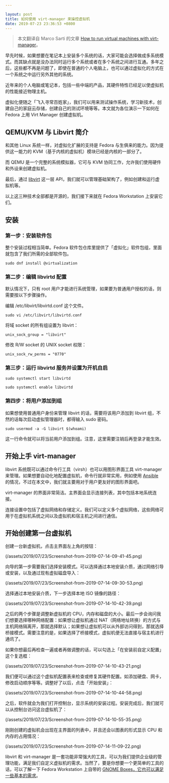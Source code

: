 ```yaml
---

layout: post
title: 如何使用 virt-manager 来操控虚拟机
date: 2019-07-23 23:36:53 +0800
---
```


> 本文翻译自 Marco Sarti 的文章 [How to run virtual machines with virt-manager](https://fedoramagazine.org/full-virtualization-system-on-fedora-workstation-30/)。

早先时候，如果想要在笔记本上安装多个系统的话，大家可能会选择做成多系统模式。而其缺点就是没办法同时运行多个系统或者在多个系统之间进行互通。多年之后，这些都不再是问题了，即使在普通的个人电脑上，也可以通过虚拟化的方式在一个系统之中运行另外其他的系统。

近年来的个人电脑或笔记本，包括一些中端的产品，其硬件特性已经足以使虚拟机的性能接近物理主机。

虚拟化便随之「飞入寻常百姓家」，我们可以用来测试操作系统，学习新技术，创建自己的家庭云存储，创建自己的测试环境等等。本文就为各位演示一下如何在 Fedora 上用 Virt Manager 创建虚拟机。

## QEMU/KVM 与 Libvirt 简介

和其他 Linux 系统一样，对虚拟化扩展的支持是 Fedora 与生俱来的能力。因为提供这一能力的 KVM（基于内核的虚拟机）模块已经是内核的一部分了。

而 QEMU 是一个完整的系统模拟器，它可与 KVM 协同工作，允许我们使用硬件和外设来创建虚拟机。

最后，通过 [libvirt](https://libvirt.org/) 这一层 API，我们就可以管理基础架构了，例如创建和运行虚拟机等。

以上这三种技术全部都是开源的，我们接下来就在 Fedora Workstation 上安装它们。

## 安装

### 第一步：安装软件包

整个安装过程相当简单。Fedora 软件包仓库里提供了「虚拟化」软件包组，里面就包含了我们所需的全部软件包。

```
sudo dnf install @virtualization
```

### 第二步：编辑 libvirtd 配置

默认情况下，只有 root 用户才能进行系统管理，如果要为普通用户授权的话，则需要按以下步骤操作。

编辑 /etc/libvirt/libvirtd.conf 这个文件。

```
sudo vi /etc/libvirt/libvirtd.conf
```

将域 socket 的所有组设置为 libvirt：

```
unix_sock_group = "libvirt"
```

修改 R/W socket 的 UNIX socket 权限：

```
unix_sock_rw_perms = "0770"
```

### 第三步：运行 libvirtd 服务并设置为开机自启

```
sudo systemctl start libvirtd

sudo systemctl enable libvirtd
```

### 第四步：将用户添加到组

如果想使用普通用户身份来管理 libvirt 的话，需要将该用户添加到 libvirt 组，不然的话每次启动虚拟管理器时，都得输入 sudo 密码。

```
sudo usermod -a -G libvirt $(whoami)
```

这一行命令就可以将当前用户添加到组。注意，这里需要注销后再登录才能生效。

## 开始上手 virt-manager

libvirt 系统既可以通过命令行工具（virsh）也可以用图形界面工具 virt-manager 来管理。如果想要自动化地配置虚拟机，命令行就非常实用，例如使用 [Ansible](https://fedoramagazine.org/get-the-latest-ansible-2-8-in-fedora/) 的情况，不过在本文中，我们就主要用对于用户更友好的图形界面吧。

virt-manager 的界面非常简洁。主界面会显示连接列表，其中包括本地系统连接。

连接设置中包括了虚拟网络和存储定义。我们可以定义多个虚拟网络，这些网络可用于在虚拟机系统之间以及虚拟机和宿主机之间进行通信。

## 开始创建第一台虚拟机

创建一台新虚拟机，点击主界面左上角的按钮：

(/assets/2019/07/23/Screenshot-from-2019-07-14-09-41-45.png)

向导的第一步需要我们选择安装模式。可以选择通过本地安装介质，通过网络引导或安装，以及通过现有虚拟磁盘导入：

(/assets/2019/07/23/Screenshot-from-2019-07-14-09-30-53.png)

选择通过本地安装介质，下一步选择本地 ISO 镜像的路径：

(/assets/2019/07/23/Screenshot-from-2019-07-14-10-42-39.png)

之后的两个步骤是调整新虚拟机的 CPU，内存和磁盘的大小。最后一步会询问我们想要选择哪种网络配置：如果想让虚拟机通过 NAT（网络地址转换）的方式与主机网络隔离开，那就选择默认；如果想让虚拟机可以从外部访问得到，那就选择桥接模式。需要注意的是，如果选择了桥接模式，虚拟机便无法直接与宿主机进行通讯了。

如果你想最后再检查一遍或者再做调整的话，可以勾选上「在安装前自定义配置」这个复选框：

(/assets/2019/07/23/Screenshot-from-2019-07-14-10-43-21.png)

我们便可以通过这个虚拟机配置表来检查或修复其硬件配置。如添加硬盘、网卡，修改启动顺序等等。调整好了以后，点击「开始安装」：

(/assets/2019/07/23/Screenshot-from-2019-07-14-10-44-58.png)

之后，软件就会为我们打开控制台，显示系统的安装过程。安装完成后，我们就可以从控制台访问这台虚拟机了：

(/assets/2019/07/23/Screenshot-from-2019-07-14-10-55-35.png)

刚刚创建的虚拟机会出现在主界面的列表中，并且还会以图表的形式显示 CPU 和内存的占用情况：

(/assets/2019/07/23/Screenshot-from-2019-07-14-11-09-22.png)

libvirt 和 virt-manager 是一套功能非常强大的工具，可以为我们提供企业级的管理功能，满足我们自定义虚拟机的需求。当然了，要是你想要一个更简单的工具的话，可以了解一下 Fedora Workstation 上自带的 [GNOME Boxes，它也可以满足一些基本的需求](https://fedoramagazine.org/getting-started-with-virtualization-in-gnome-boxes/)。

